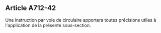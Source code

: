 Article A712-42
----
Une instruction par voie de circulaire apportera toutes précisions utiles à
l'application de la présente sous-section.
